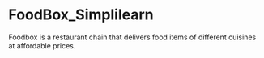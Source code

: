 # FoodBox_Simplilearn
Foodbox is a restaurant chain that delivers food items of different cuisines at affordable prices. 

